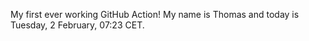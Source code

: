 My first ever working GitHub Action!
My name is Thomas and today is Tuesday, 2 February, 07:23 CET. 
